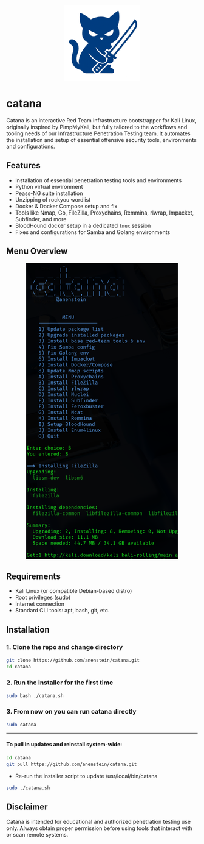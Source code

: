 <p align="center">
  <img src="assets/logo.png" alt="Catana Logo" width="200"/>
</p>

# catana
Catana is an interactive Red Team infrastructure bootstrapper for Kali Linux, originally inspired by PimpMyKali, but fully tailored to the workflows and tooling needs of our Infrastructure Penetration Testing team. It automates the installation and setup of essential offensive security tools, environments and configurations.

## Features

- Installation of essential penetration testing tools and environments
- Python virtual environment
- Peass-NG suite installation
- Unzipping of rockyou wordlist
- Docker & Docker Compose setup and fix
- Tools like Nmap, Go, FileZilla, Proxychains, Remmina, rlwrap, Impacket, Subfinder, and more
- BloodHound docker setup in a dedicated `tmux` session
- Fixes and configurations for Samba and Golang environments

## Menu Overview

<p align="center">
  <img src="assets/CatanaMenu1.png" width="400" alt="Catana main menu" />
</p>

## Requirements

- Kali Linux (or compatible Debian-based distro)
- Root privileges (sudo)
- Internet connection
- Standard CLI tools: apt, bash, git, etc.

## Installation

### 1. Clone the repo and change directory
```bash
git clone https://github.com/anenstein/catana.git
cd catana
```
### 2. Run the installer for the first time
```bash
sudo bash ./catana.sh
```
### 3. From now on you can run catana directly
```bash
sudo catana
```
---
#### To pull in updates and reinstall system-wide:
```bash
cd catana
git pull https://github.com/anenstein/catana.git
```
- Re-run the installer script to update /usr/local/bin/catana
```bash
sudo ./catana.sh
```
## Disclaimer

Catana is intended for educational and authorized penetration testing use only. Always obtain proper permission before using tools that interact with or scan remote systems.

